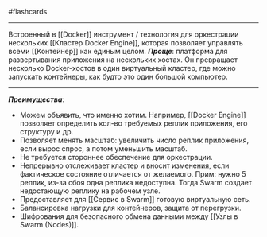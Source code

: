 #flashcards
***
Встроенный в [[Docker]] инструмент / технология для оркестрации нескольких [[Кластер Docker Engine]], которая позволяет управлять всеми [[Контейнер]] как единым целом.
	***Проще***: платформа для развертывания приложения на нескольких хостах. Он превращает несколько Docker-хостов в один виртуальный кластер, где можно запускать контейнеры, как будто это один большой компьютер.
***
***Преимущества***:
- Можем объявить, что именно хотим. Например, [[Docker Engine]] позволяет определить кол-во требуемых реплик приложения, его структуру и др.
- Позволяет менять масштаб: увеличить число реплик приложения, если вырос спрос, а потом уменьшить масштаб.
- Не требуется стороннее обеспечение для оркестрации.
- Непрерывно отслеживает кластер и вносит изменения, если фактическое состояние отличается от желаемого.
	Прим: нужно 5 реплик, из-за сбоя одна реплика недоступна. Тогда Swarm создает недостающую реплику на рабочем узле.
- Предоставляет для [[Сервис в Swarm]] готовую виртуальную сеть.
- Балансировка нагрузки для контейнеров, защита от перегрузки.
- Шифрования для безопасного обмена данными между [[Узлы в Swarm (Nodes)]].
<!--SR:!2025-10-09,3,250-->